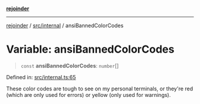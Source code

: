 [**rejoinder**](../../../README.md)

***

[rejoinder](../../../README.md) / [src/internal](../README.md) / ansiBannedColorCodes

# Variable: ansiBannedColorCodes

> `const` **ansiBannedColorCodes**: `number`[]

Defined in: [src/internal.ts:65](https://github.com/Xunnamius/rejoinder/blob/8fff50d663840973b506f42d097ba932988f893a/src/internal.ts#L65)

These color codes are tough to see on my personal terminals, or they're red (which are only used for errors) or yellow (only used for warnings).
